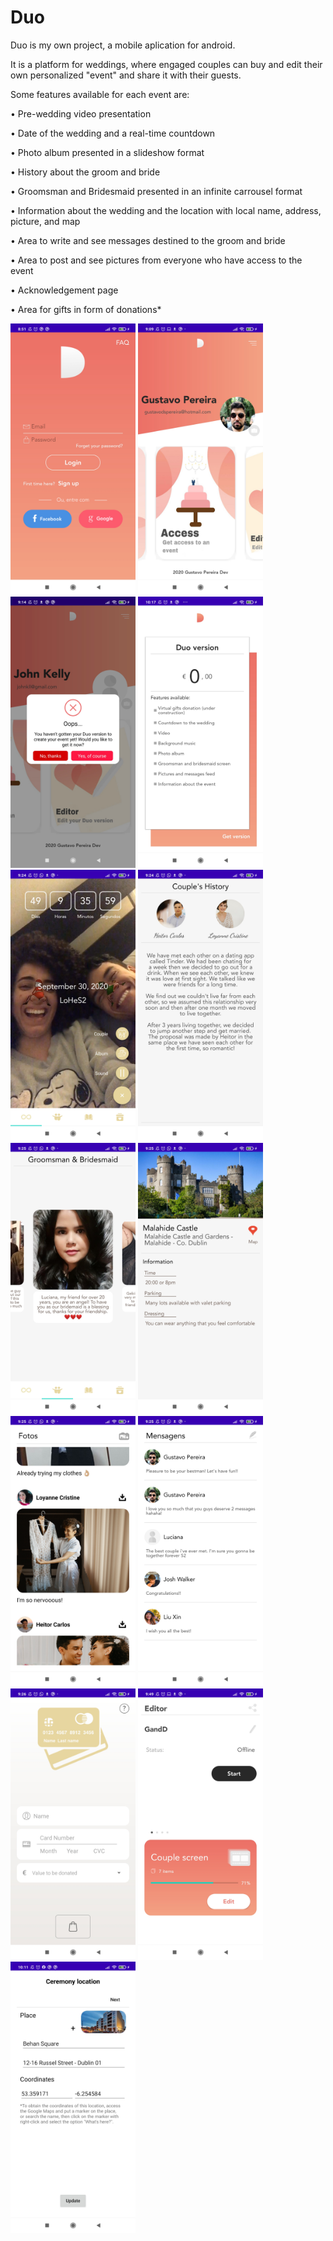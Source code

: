 # Duo

Duo is my own project, a mobile aplication for android.

It is a platform for weddings, where engaged couples can buy and edit their own personalized "event" and share it with their guests.

Some features available for each event are:

• Pre-wedding video presentation

•	Date of the wedding and a real-time countdown

•	Photo album presented in a slideshow format

•	History about the groom and bride

•	Groomsman and Bridesmaid presented in an infinite carrousel format

•	Information about the wedding and the location with local name, address, picture, and map

•	Area to write and see messages destined to the groom and bride

•	Area to post and see pictures from everyone who have access to the event

•	Acknowledgement page

•	Area for gifts in form of donations*

<p float="left"> 
  <img src=https://github.com/gustavodsp/Duo/blob/master/Screenshots/Home%20screen.jpg width=200px>
  <img src=https://github.com/gustavodsp/Duo/blob/master/Screenshots/Logged%20in.jpg width=200px>
  <img src=https://github.com/gustavodsp/Duo/blob/master/Screenshots/Error2.jpg width=200px>
  <img src=https://github.com/gustavodsp/Duo/blob/master/Screenshots/Buy%20Event.jpg width=200px>
  <img src=https://github.com/gustavodsp/Duo/blob/master/Screenshots/Event%20Home.jpg width=200px>
  <img src=https://github.com/gustavodsp/Duo/blob/master/Screenshots/Event%20History.jpg width=200px>
  <img src=https://github.com/gustavodsp/Duo/blob/master/Screenshots/Event%20Carrousel.jpg width=200px>
  <img src=https://github.com/gustavodsp/Duo/blob/master/Screenshots/Event%20Ceremony.jpg width=200px>
  <img src=https://github.com/gustavodsp/Duo/blob/master/Screenshots/Event%20Feed.jpg width=200px>
  <img src=https://github.com/gustavodsp/Duo/blob/master/Screenshots/Event%20Messages.jpg width=200px>
  <img src=https://github.com/gustavodsp/Duo/blob/master/Screenshots/Event%20Donation.jpg width=200px>
  <img src=https://github.com/gustavodsp/Duo/blob/master/Screenshots/Editor%20Home.jpg width=200px>
  <img src=https://github.com/gustavodsp/Duo/blob/master/Screenshots/Editor%20Ceremony.jpg width=200px>
</p>
